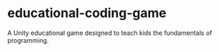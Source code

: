 # educational-coding-game
A Unity educational game designed to teach kids the fundamentals of programming.
